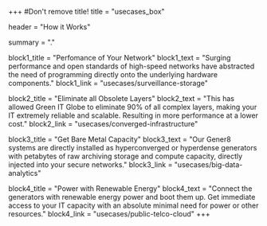 +++
#Don't remove title!
title = "usecases_box"

header = "How it Works"

summary = "."

block1_title = "Perfomance of Your Network"
block1_text = "Surging performance and open standards of high-speed networks have abstracted the need of programming directly onto the underlying hardware components."
block1_link = "usecases/surveillance-storage"

block2_title = "Eliminate all Obsolete Layers"
block2_text = "This has allowed Green IT Globe to eliminate 90% of all complex layers, making your IT extremely reliable and scalable. Resulting in more performance at a lower cost."
block2_link = "usecases/converged-infrastructure"

block3_title = "Get Bare Metal Capacity"
block3_text = "Our Gener8 systems are directly installed as hyperconverged or hyperdense generators with petabytes of raw archiving storage and compute capacity, directly injected into your secure networks."
block3_link = "usecases/big-data-analytics"

block4_title = "Power with Renewable Energy"
block4_text = "Connect the generators with renewable energy power and boot them up. Get immediate access to your IT capacity with an absolute minimal need for power or other resources."
block4_link = "usecases/public-telco-cloud"
+++